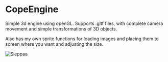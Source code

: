 # CopeEngine

Simple 3d engine using openGL. Supports .gltf files, with complete camera movement and simple transformations of 3D objects.

Also has my own sprite functions for loading images and placing them to screen where you want and adjusting the size.

![Sieppaa](https://user-images.githubusercontent.com/93378894/227923777-23b338bd-7c54-4943-a5e0-75866cbca22e.PNG)
